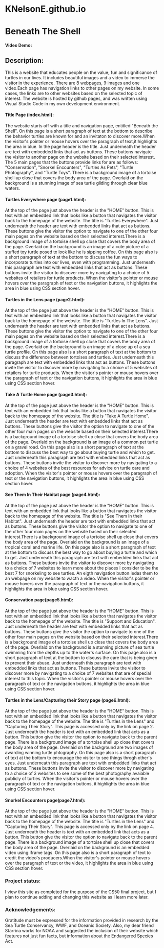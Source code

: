 # KNelsonE.github.io
# Beneath The Shell
#### Video Demo:  <URL HERE>
## Description:
This is a website that educates people on the value, fun and significance of turtles in our lives. It includes beautiful images and a video to immerse the visitor in the experience. There are 8 webpages, 9 images and one video.Each page has navigation links to other pages on my website. In some cases, the links are to other websites based on the selected topic of interest. The website is hosted by github pages, and was written using Visual Studio Code in my own development environment.
#### Title Page (index.html):
The website starts off with a title and navigation page, entitled "Beneath the Shell". On this page is a short paragraph of text at the bottom to describe the behavior turtles are known for and an invitaton to discover more.When the visitor's pointer or mouse hovers over the paragraph of text,it highlights the area in blue. In the page header is the title. Just underneath the header are text with embedded links that act as buttons. These buttons navigate the visitor to another page on the website based on their selected interest. The 5 main pages that the buttons provide  links for are as follows: "Conservation", "Snorkel Encounters", "Turtles As Pets", "Turtle Photography", and "Turtle Toys". There is a background image of a tortoise shell up close that covers the body area of the page. Overlaid on the background is a stunning image of sea turtle gliding through clear blue waters.
#### Turtles Everywhere page (page1.html):
At the top of the page just above the header is the "HOME" button. This is text with an embedded link that looks like a button that navigates the visitor back to the homepage of the website. The title is "Turtles Everywhere". Just underneath the header are text with embedded links that act as buttons. These buttons give the visitor the option to navigate to one of the other four main pages on the website based on their selected interest.There is a background image of a tortoise shell up close that covers the body area of the page. Overlaid on the background is an image of a cute picture of a stuffed toy turtle posed to look like he is sipping coffee. On this page also is a short paragraph of text at the bottom to discuss the fun ways to incorporate turtles into our lives, even with programming. Just underneath this paragraph are text with embedded links that act as buttons. These buttons invite the visitor to discover more by navigating to a choice of 5 websites of retailers for turtle products. When the visitor's pointer or mouse hovers over the paragraph of text or the navigation buttons, it highlights the area in blue using CSS section hover.
#### Turtles in the Lens page (page2.html):
At the top of the page just above the header is the "HOME" button. This is text with an embedded link that looks like a button that navigates the visitor back to the homepage of the website. The title is "Turtles In The Lens". Just underneath the header are text with embedded links that act as buttons. These buttons give the visitor the option to navigate to one of the other four main pages on the website based on their selected interest.There is a background image of a tortoise shell up close that covers the body area of the page. Overlaid on the background is an image of a close up of a sea turtle profile. On this page also is a short paragraph of text at the bottom to discuss the difference between tortoises and turtles. Just underneath this paragraph are text with embedded links that act as buttons. These buttons invite the visitor to discover more by navigating to a choice of 5 websites of retailers for turtle products. When the visitor's pointer or mouse hovers over the paragraph of text or the navigation buttons, it highlights the area in blue using CSS section hover.
#### Take A Turtle Home page (page3.html):
At the top of the page just above the header is the "HOME" button. This is text with an embedded link that looks like a button that navigates the visitor back to the homepage of the website. The title is "Take A Turtle Home". Just underneath the header are text with embedded links that act as buttons. These buttons give the visitor the option to navigate to one of the other four main pages on the website based on their selected interest.There is a background image of a tortoise shell up close that covers the body area of the page. Overlaid on the background is an image of a common pet turtle on a gravel road. On this page also is a short paragraph of text at the bottom to discuss the best way to go about buying turtle and which to get. Just underneath this paragraph are text with embedded links that act as buttons. These buttons invite the visitor to discover more by navigating to a choice of 4 websites of the best resources for advice on turtle care and adoption. When the visitor's pointer or mouse hovers over the paragraph of text or the navigation buttons, it highlights the area in blue using CSS section hover.
#### See Them In Their Habitat page (page4.html):
At the top of the page just above the header is the "HOME" button. This is text with an embedded link that looks like a button that navigates the visitor back to the homepage of the website. The title is "See Them In their Habitat". Just underneath the header are text with embedded links that act as buttons. These buttons give the visitor the option to navigate to one of the other four main pages on the website based on their selected interest.There is a background image of a tortoise shell up close that covers the body area of the page. Overlaid on the background is an image of a tropical coral and marine life. On this page also is a short paragraph of text at the bottom to discuss the best way to go about buying a turtle and which to get. Just underneath this paragraph are text with embedded links that act as buttons. These buttons invite the visitor to discover more by navigating to a choice of 7 websites to learn more about the places I consider to be the best 7 for snorkeling to see turtles. An eigth navigation button ledas them to an webpage on my website to wacth a video. When the visitor's pointer or mouse hovers over the paragraph of text or the navigation buttons, it highlights the area in blue using CSS section hover.
#### Conservation page(page5.html):
At the top of the page just above the header is the "HOME" button. This is text with an embedded link that looks like a button that navigates the visitor back to the homepage of the website. The title is "Support and Education". Just underneath the header are text with embedded links that act as buttons. These buttons give the visitor the option to navigate to one of the other four main pages on the website based on their selected interest.There is a background image of a tortoise shell up close that covers the body area of the page. Overlaid on the background is a stunning picture of sea turtle swimming from the depths up to the water's surface. On this page also is a short paragraph of text at the bottom to discuss the care that is being given to prevent their abuse. Just underneath this paragraph are text with embedded links that act as buttons. These buttons invite the visitor to discover more by navigating to a choice of 7 websites that are of special interest to this topic. When the visitor's pointer or mouse hovers over the paragraph of text or the navigation buttons, it highlights the area in blue using CSS section hover.
#### Turtles in the Lens/Capturing their Story page (page6.html):
At the top of the page just above the header is the "HOME" button. This is text with an embedded link that looks like a button that navigates the visitor back to the homepage of the website. The title is "Turtles in the Lens" and "Capturing Their Story". This page is accessed only by the link on page 2. Just underneath the header is text with an embedded link that acts as a button. This button give the visitor the option to navigate back to the parent page. There is a background image of a tortoise shell up close that covers the body area of the page. Overlaid on the background are two images of awarding winning turtle phtography. On this page also is a short paragraph of text at the bottom to encourage the visitor to see things throgh other's eyes. Just underneath this paragraph are text with embedded links that act as buttons. These buttons invite the visitor to discover more by navigating to a choice of 3 websites to see some of the best photography avaiable publicly of turtles. When the visitor's pointer or mouse hovers over the paragraph of text or the navigation buttons, it highlights the area in blue using CSS section hover.
#### Snorkel Encounters page(page7.html):
At the top of the page just above the header is the "HOME" button. This is text with an embedded link that looks like a button that navigates the visitor back to the homepage of the website. The title is "Turtles in the Lens" and "Capturing Their Story". This page is accessed only by the link on page 4. Just underneath the header is text with an embedded link that acts as a button. This button give the visitor the option to navigate back to the parent page. There is a background image of a tortoise shell up close that covers the body area of the page. Overlaid on the background is an embedded video using iframe tags. On this page also is a short paragraph of text to credit the video's producers.When the visitor's pointer or mouse hovers over the paragraph of text or the video, it highlights the area in blue using CSS section hover.
### Project status:
I view this site as completed for the purpose of the CS50 final project, but I plan to continue adding and changing this website as I learn more later.
### Acknowledgements:
Gratitude must be expressed for the information provided in research by the Sea Turtle Conservancy, WWF, and Oceanic Society. Also, my dear friend Starrina works for NOAA and suggested the inclusion of their website which features not just fun facts, but information about the Endangered Species Act.
